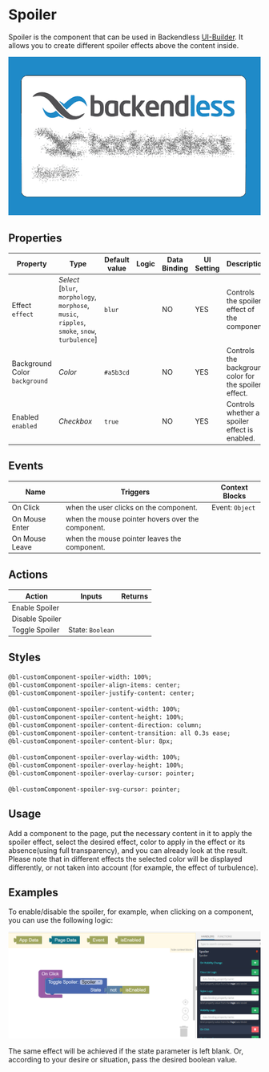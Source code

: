 # Spoiler

Spoiler is the component that can be used in Backendless [UI-Builder](https://backendless.com/developers/#ui-builder). It allows you to create different spoiler effects above the content inside.

<p align="center">
  <img src="./thumbnail.png" alt="main thumbnail" width="780"/>
</p>

## Properties

| Property                           | Type                                                                                                | Default value | Logic | Data Binding | UI Setting | Description                                           |
|------------------------------------|-----------------------------------------------------------------------------------------------------|---------------|-------|--------------|------------|-------------------------------------------------------|
| Effect <br> `effect`               | *Select* <br> [`blur`, `morphology`, `morphose`, `music`, `ripples`, `smoke`, `snow`, `turbulence`] | `blur`        |       | NO           | YES        | Controls the spoiler effect of the component.         |
| Background Color <br> `background` | *Color*                                                                                             | `#a5b3cd`     |       | NO           | YES        | Controls the background color for the spoiler effect. |
| Enabled <br> `enabled`             | *Checkbox*                                                                                          | `true`        |       | NO           | YES        | Controls whether a spoiler effect is enabled.         |

## Events

| Name           | Triggers                                          | Context Blocks  |
|----------------|---------------------------------------------------|-----------------|
| On Click       | when the user clicks on the component.            | Event: `Object` |
| On Mouse Enter | when the mouse pointer hovers over the component. |                 |
| On Mouse Leave | when the mouse pointer leaves the component.      |                 |

## Actions

| Action          | Inputs           | Returns |
|-----------------|------------------|---------|
| Enable Spoiler  |                  |         |
| Disable Spoiler |                  |         |
| Toggle Spoiler  | State: `Boolean` |         |

## Styles

````
@bl-customComponent-spoiler-width: 100%;
@bl-customComponent-spoiler-align-items: center;
@bl-customComponent-spoiler-justify-content: center;

@bl-customComponent-spoiler-content-width: 100%;
@bl-customComponent-spoiler-content-height: 100%;
@bl-customComponent-spoiler-content-direction: column;
@bl-customComponent-spoiler-content-transition: all 0.3s ease;
@bl-customComponent-spoiler-content-blur: 8px;

@bl-customComponent-spoiler-overlay-width: 100%;
@bl-customComponent-spoiler-overlay-height: 100%;
@bl-customComponent-spoiler-overlay-cursor: pointer;

@bl-customComponent-spoiler-svg-cursor: pointer;
````

## Usage

Add a component to the page, put the necessary content in it to apply the spoiler effect, select the desired effect, color to apply in the effect or its absence(using full transparency), and you can already look at the result.
Please note that in different effects the selected color will be displayed differently, or not taken into account (for example, the effect of turbulence).

## Examples

To enable/disable the spoiler, for example, when clicking on a component, you can use the following logic:

<p align="center">
  <img src="./example-images/toggle-spoiler.png" alt="toggle spoiler" width="720"/>
</p>

The same effect will be achieved if the state parameter is left blank.
Or, according to your desire or situation, pass the desired boolean value.
